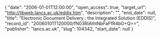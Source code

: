 {
  "date": "2006-01-01T12:00:00", 
  "open_access": true, 
  "target_url": "http://libweb.lancs.ac.uk/eddis.htm", 
  "description": "", 
  "end_date": null, 
  "title": "Electronic Document Delivery : the Integrated Solution (EDDIS)", 
  "record_id": "20060101T120000/fN03RIAlhtNbFaFfR4bO+Q==", 
  "publisher": "lancs.ac.uk", 
  "slug": 104342, 
  "start_date": null
}

